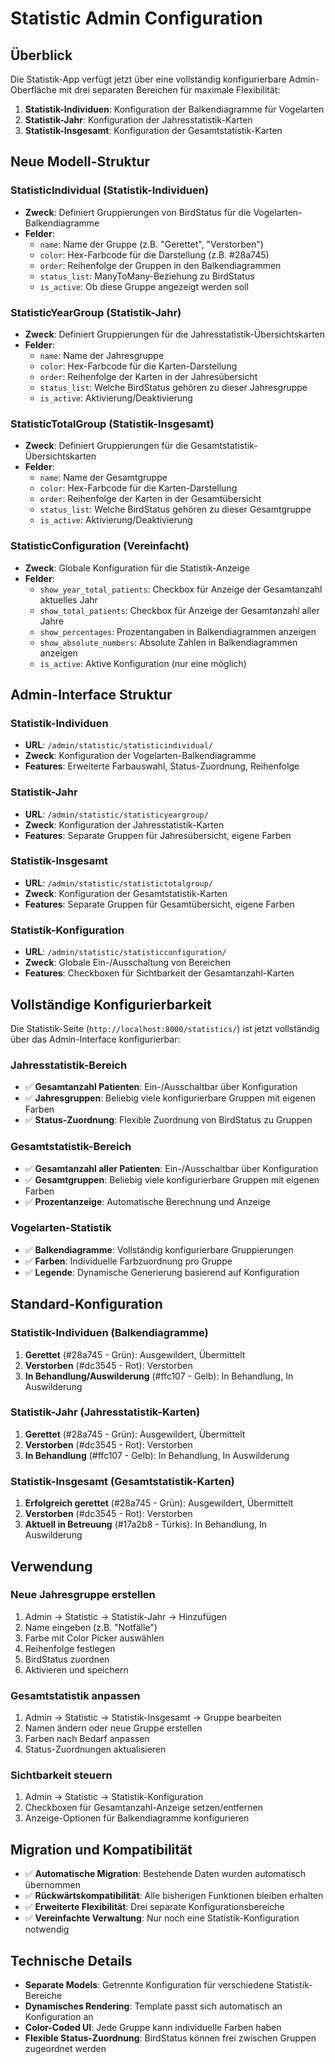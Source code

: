 # Statistic Admin Configuration

## Überblick

Die Statistik-App verfügt jetzt über eine vollständig konfigurierbare Admin-Oberfläche mit drei separaten Bereichen für maximale Flexibilität:

1. **Statistik-Individuen**: Konfiguration der Balkendiagramme für Vogelarten
2. **Statistik-Jahr**: Konfiguration der Jahresstatistik-Karten
3. **Statistik-Insgesamt**: Konfiguration der Gesamtstatistik-Karten

## Neue Modell-Struktur

### StatisticIndividual (Statistik-Individuen)
- **Zweck**: Definiert Gruppierungen von BirdStatus für die Vogelarten-Balkendiagramme
- **Felder**:
  - `name`: Name der Gruppe (z.B. "Gerettet", "Verstorben")
  - `color`: Hex-Farbcode für die Darstellung (z.B. #28a745)
  - `order`: Reihenfolge der Gruppen in den Balkendiagrammen
  - `status_list`: ManyToMany-Beziehung zu BirdStatus
  - `is_active`: Ob diese Gruppe angezeigt werden soll

### StatisticYearGroup (Statistik-Jahr)
- **Zweck**: Definiert Gruppierungen für die Jahresstatistik-Übersichtskarten
- **Felder**:
  - `name`: Name der Jahresgruppe
  - `color`: Hex-Farbcode für die Karten-Darstellung
  - `order`: Reihenfolge der Karten in der Jahresübersicht
  - `status_list`: Welche BirdStatus gehören zu dieser Jahresgruppe
  - `is_active`: Aktivierung/Deaktivierung

### StatisticTotalGroup (Statistik-Insgesamt)
- **Zweck**: Definiert Gruppierungen für die Gesamtstatistik-Übersichtskarten
- **Felder**:
  - `name`: Name der Gesamtgruppe
  - `color`: Hex-Farbcode für die Karten-Darstellung
  - `order`: Reihenfolge der Karten in der Gesamtübersicht
  - `status_list`: Welche BirdStatus gehören zu dieser Gesamtgruppe
  - `is_active`: Aktivierung/Deaktivierung

### StatisticConfiguration (Vereinfacht)
- **Zweck**: Globale Konfiguration für die Statistik-Anzeige
- **Felder**:
  - `show_year_total_patients`: Checkbox für Anzeige der Gesamtanzahl aktuelles Jahr
  - `show_total_patients`: Checkbox für Anzeige der Gesamtanzahl aller Jahre
  - `show_percentages`: Prozentangaben in Balkendiagrammen anzeigen
  - `show_absolute_numbers`: Absolute Zahlen in Balkendiagrammen anzeigen
  - `is_active`: Aktive Konfiguration (nur eine möglich)

## Admin-Interface Struktur

### Statistik-Individuen
- **URL**: `/admin/statistic/statisticindividual/`
- **Zweck**: Konfiguration der Vogelarten-Balkendiagramme
- **Features**: Erweiterte Farbauswahl, Status-Zuordnung, Reihenfolge

### Statistik-Jahr  
- **URL**: `/admin/statistic/statisticyeargroup/`
- **Zweck**: Konfiguration der Jahresstatistik-Karten
- **Features**: Separate Gruppen für Jahresübersicht, eigene Farben

### Statistik-Insgesamt
- **URL**: `/admin/statistic/statistictotalgroup/`
- **Zweck**: Konfiguration der Gesamtstatistik-Karten
- **Features**: Separate Gruppen für Gesamtübersicht, eigene Farben

### Statistik-Konfiguration
- **URL**: `/admin/statistic/statisticconfiguration/`
- **Zweck**: Globale Ein-/Ausschaltung von Bereichen
- **Features**: Checkboxen für Sichtbarkeit der Gesamtanzahl-Karten

## Vollständige Konfigurierbarkeit

Die Statistik-Seite (`http://localhost:8000/statistics/`) ist jetzt vollständig über das Admin-Interface konfigurierbar:

### Jahresstatistik-Bereich
- ✅ **Gesamtanzahl Patienten**: Ein-/Ausschaltbar über Konfiguration
- ✅ **Jahresgruppen**: Beliebig viele konfigurierbare Gruppen mit eigenen Farben
- ✅ **Status-Zuordnung**: Flexible Zuordnung von BirdStatus zu Gruppen

### Gesamtstatistik-Bereich  
- ✅ **Gesamtanzahl aller Patienten**: Ein-/Ausschaltbar über Konfiguration
- ✅ **Gesamtgruppen**: Beliebig viele konfigurierbare Gruppen mit eigenen Farben
- ✅ **Prozentanzeige**: Automatische Berechnung und Anzeige

### Vogelarten-Statistik
- ✅ **Balkendiagramme**: Vollständig konfigurierbare Gruppierungen
- ✅ **Farben**: Individuelle Farbzuordnung pro Gruppe
- ✅ **Legende**: Dynamische Generierung basierend auf Konfiguration

## Standard-Konfiguration

### Statistik-Individuen (Balkendiagramme)
1. **Gerettet** (#28a745 - Grün): Ausgewildert, Übermittelt
2. **Verstorben** (#dc3545 - Rot): Verstorben  
3. **In Behandlung/Auswilderung** (#ffc107 - Gelb): In Behandlung, In Auswilderung

### Statistik-Jahr (Jahresstatistik-Karten)
1. **Gerettet** (#28a745 - Grün): Ausgewildert, Übermittelt
2. **Verstorben** (#dc3545 - Rot): Verstorben
3. **In Behandlung** (#ffc107 - Gelb): In Behandlung, In Auswilderung

### Statistik-Insgesamt (Gesamtstatistik-Karten)  
1. **Erfolgreich gerettet** (#28a745 - Grün): Ausgewildert, Übermittelt
2. **Verstorben** (#dc3545 - Rot): Verstorben
3. **Aktuell in Betreuung** (#17a2b8 - Türkis): In Behandlung, In Auswilderung

## Verwendung

### Neue Jahresgruppe erstellen
1. Admin → Statistic → Statistik-Jahr → Hinzufügen
2. Name eingeben (z.B. "Notfälle")
3. Farbe mit Color Picker auswählen
4. Reihenfolge festlegen  
5. BirdStatus zuordnen
6. Aktivieren und speichern

### Gesamtstatistik anpassen
1. Admin → Statistic → Statistik-Insgesamt → Gruppe bearbeiten
2. Namen ändern oder neue Gruppe erstellen
3. Farben nach Bedarf anpassen
4. Status-Zuordnungen aktualisieren

### Sichtbarkeit steuern
1. Admin → Statistic → Statistik-Konfiguration
2. Checkboxen für Gesamtanzahl-Anzeige setzen/entfernen
3. Anzeige-Optionen für Balkendiagramme konfigurieren

## Migration und Kompatibilität

- ✅ **Automatische Migration**: Bestehende Daten wurden automatisch übernommen
- ✅ **Rückwärtskompatibilität**: Alle bisherigen Funktionen bleiben erhalten
- ✅ **Erweiterte Flexibilität**: Drei separate Konfigurationsbereiche
- ✅ **Vereinfachte Verwaltung**: Nur noch eine Statistik-Konfiguration notwendig

## Technische Details

- **Separate Models**: Getrennte Konfiguration für verschiedene Statistik-Bereiche
- **Dynamisches Rendering**: Template passt sich automatisch an Konfiguration an
- **Color-Coded UI**: Jede Gruppe kann individuelle Farben haben
- **Flexible Status-Zuordnung**: BirdStatus können frei zwischen Gruppen zugeordnet werden
